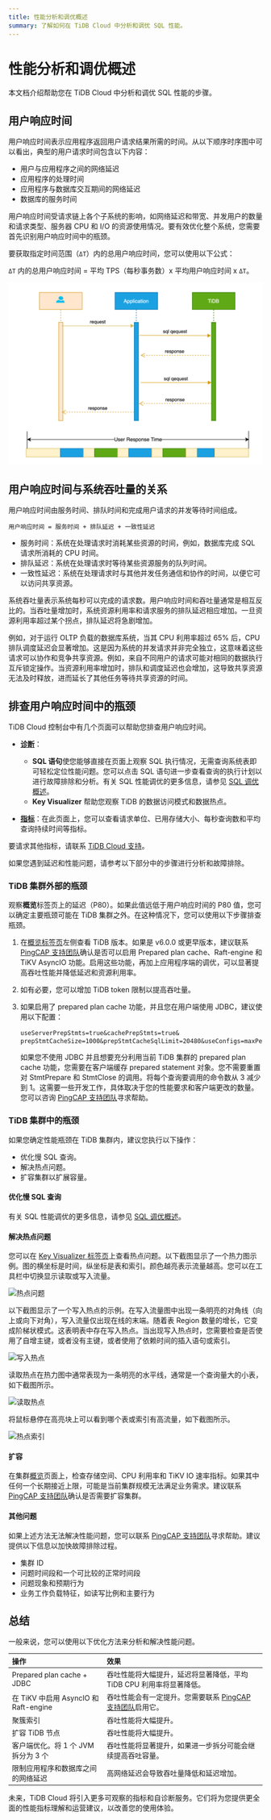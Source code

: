 ```yaml
---
title: 性能分析和调优概述
summary: 了解如何在 TiDB Cloud 中分析和调优 SQL 性能。
---
```


# 性能分析和调优概述

本文档介绍帮助您在 TiDB Cloud 中分析和调优 SQL 性能的步骤。

## 用户响应时间

用户响应时间表示应用程序返回用户请求结果所需的时间。从以下顺序时序图中可以看出，典型的用户请求时间包含以下内容：

- 用户与应用程序之间的网络延迟
- 应用程序的处理时间
- 应用程序与数据库交互期间的网络延迟
- 数据库的服务时间

用户响应时间受请求链上各个子系统的影响，如网络延迟和带宽、并发用户的数量和请求类型、服务器 CPU 和 I/O 的资源使用情况。要有效优化整个系统，您需要首先识别用户响应时间中的瓶颈。

要获取指定时间范围（`ΔT`）内的总用户响应时间，您可以使用以下公式：

`ΔT` 内的总用户响应时间 = 平均 TPS（每秒事务数）x 平均用户响应时间 x `ΔT`。

![user_response_time](/media/performance/user_response_time_en.png)

## 用户响应时间与系统吞吐量的关系

用户响应时间由服务时间、排队时间和完成用户请求的并发等待时间组成。

```
用户响应时间 = 服务时间 + 排队延迟 + 一致性延迟
```

- 服务时间：系统在处理请求时消耗某些资源的时间，例如，数据库完成 SQL 请求所消耗的 CPU 时间。
- 排队延迟：系统在处理请求时等待某些资源服务的队列时间。
- 一致性延迟：系统在处理请求时与其他并发任务通信和协作的时间，以便它可以访问共享资源。

系统吞吐量表示系统每秒可以完成的请求数。用户响应时间和吞吐量通常是相互反比的。当吞吐量增加时，系统资源利用率和请求服务的排队延迟相应增加。一旦资源利用率超过某个拐点，排队延迟将急剧增加。

例如，对于运行 OLTP 负载的数据库系统，当其 CPU 利用率超过 65% 后，CPU 排队调度延迟会显著增加。这是因为系统的并发请求并非完全独立，这意味着这些请求可以协作和竞争共享资源。例如，来自不同用户的请求可能对相同的数据执行互斥锁定操作。当资源利用率增加时，排队和调度延迟也会增加，这导致共享资源无法及时释放，进而延长了其他任务等待共享资源的时间。

## 排查用户响应时间中的瓶颈

TiDB Cloud 控制台中有几个页面可以帮助您排查用户响应时间。

- [**诊断**](/tidb-cloud/tune-performance.md#view-the-diagnosis-page)：

    - **SQL 语句**使您能够直接在页面上观察 SQL 执行情况，无需查询系统表即可轻松定位性能问题。您可以点击 SQL 语句进一步查看查询的执行计划以进行故障排除和分析。有关 SQL 性能调优的更多信息，请参见 [SQL 调优概述](/tidb-cloud/tidb-cloud-sql-tuning-overview.md)。
    - **Key Visualizer** 帮助您观察 TiDB 的数据访问模式和数据热点。

- [**指标**](/tidb-cloud/built-in-monitoring.md#view-the-metrics-page)：在此页面上，您可以查看请求单位、已用存储大小、每秒查询数和平均查询持续时间等指标。

要请求其他指标，请联系 [TiDB Cloud 支持](/tidb-cloud/tidb-cloud-support.md)。

如果您遇到延迟和性能问题，请参考以下部分中的步骤进行分析和故障排除。

### TiDB 集群外部的瓶颈

观察**概览**标签页上的延迟（P80）。如果此值远低于用户响应时间的 P80 值，您可以确定主要瓶颈可能在 TiDB 集群之外。在这种情况下，您可以使用以下步骤排查瓶颈。

1. 在[概览标签页](/tidb-cloud/monitor-tidb-cluster.md)左侧查看 TiDB 版本。如果是 v6.0.0 或更早版本，建议联系 [PingCAP 支持团队](/tidb-cloud/tidb-cloud-support.md)确认是否可以启用 Prepared plan cache、Raft-engine 和 TiKV AsyncIO 功能。启用这些功能，再加上应用程序端的调优，可以显著提高吞吐性能并降低延迟和资源利用率。
2. 如有必要，您可以增加 TiDB token 限制以提高吞吐量。
3. 如果启用了 prepared plan cache 功能，并且您在用户端使用 JDBC，建议使用以下配置：

    ```
    useServerPrepStmts=true&cachePrepStmts=true& prepStmtCacheSize=1000&prepStmtCacheSqlLimit=20480&useConfigs=maxPerformance
    ```

   如果您不使用 JDBC 并且想要充分利用当前 TiDB 集群的 prepared plan cache 功能，您需要在客户端缓存 prepared statement 对象。您不需要重置对 StmtPrepare 和 StmtClose 的调用。将每个查询要调用的命令数从 3 减少到 1。这需要一些开发工作，具体取决于您的性能要求和客户端更改的数量。您可以咨询 [PingCAP 支持团队](/tidb-cloud/tidb-cloud-support.md)寻求帮助。

### TiDB 集群中的瓶颈

如果您确定性能瓶颈在 TiDB 集群内，建议您执行以下操作：

- 优化慢 SQL 查询。
- 解决热点问题。
- 扩容集群以扩展容量。

#### 优化慢 SQL 查询

有关 SQL 性能调优的更多信息，请参见 [SQL 调优概述](/tidb-cloud/tidb-cloud-sql-tuning-overview.md)。

#### 解决热点问题

您可以在 [Key Visualizer 标签页](/tidb-cloud/tune-performance.md#key-visualizer)上查看热点问题。以下截图显示了一个热力图示例。图的横坐标是时间，纵坐标是表和索引。颜色越亮表示流量越高。您可以在工具栏中切换显示读取或写入流量。

![热点问题](/media/tidb-cloud/tidb-cloud-troubleshoot-hotspot.png)

以下截图显示了一个写入热点的示例。在写入流量图中出现一条明亮的对角线（向上或向下对角），写入流量仅出现在线的末端。随着表 Region 数量的增长，它变成阶梯状模式。这表明表中存在写入热点。当出现写入热点时，您需要检查是否使用了自增主键，或者没有主键，或者使用了依赖时间的插入语句或索引。

![写入热点](/media/tidb-cloud/tidb-cloud-troubleshoot-write-hotspot.png)

读取热点在热力图中通常表现为一条明亮的水平线，通常是一个查询量大的小表，如下截图所示。

![读取热点](/media/tidb-cloud/tidb-cloud-troubleshoot-read-hotspot-new.png)

将鼠标悬停在高亮块上可以看到哪个表或索引有高流量，如下截图所示。

![热点索引](/media/tidb-cloud/tidb-cloud-troubleshoot-hotspot-index.png)

#### 扩容

在集群[概览](/tidb-cloud/monitor-tidb-cluster.md)页面上，检查存储空间、CPU 利用率和 TiKV IO 速率指标。如果其中任何一个长期接近上限，可能是当前集群规模无法满足业务需求。建议联系 [PingCAP 支持团队](/tidb-cloud/tidb-cloud-support.md)确认是否需要扩容集群。

#### 其他问题

如果上述方法无法解决性能问题，您可以联系 [PingCAP 支持团队](/tidb-cloud/tidb-cloud-support.md)寻求帮助。建议提供以下信息以加快故障排除过程。

- 集群 ID
- 问题时间段和一个可比较的正常时间段
- 问题现象和预期行为
- 业务工作负载特征，如读写比例和主要行为

## 总结

一般来说，您可以使用以下优化方法来分析和解决性能问题。

| 操作 | 效果 |
|:--|:--|
| Prepared plan cache + JDBC | 吞吐性能将大幅提升，延迟将显著降低，平均 TiDB CPU 利用率将显著降低。 |
| 在 TiKV 中启用 AsyncIO 和 Raft-engine | 吞吐性能会有一定提升。您需要联系 [PingCAP 支持团队](/tidb-cloud/tidb-cloud-support.md)启用它。 |
| 聚簇索引 | 吞吐性能将大幅提升。 |
| 扩容 TiDB 节点 | 吞吐性能将大幅提升。 |
| 客户端优化。将 1 个 JVM 拆分为 3 个 | 吞吐性能将显著提升，如果进一步拆分可能会继续提高吞吐容量。 |
| 限制应用程序和数据库之间的网络延迟 | 高网络延迟会导致吞吐量降低和延迟增加。 |

未来，TiDB Cloud 将引入更多可观察的指标和自诊断服务。它们将为您提供更全面的性能指标理解和运营建议，以改善您的使用体验。
